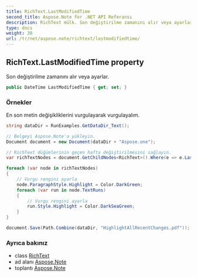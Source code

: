 ```yaml
---
title: RichText.LastModifiedTime
second_title: Aspose.Note for .NET API Referansı
description: RichText mülk. Son değiştirilme zamanını alır veya ayarlar.
type: docs
weight: 30
url: /tr/net/aspose.note/richtext/lastmodifiedtime/
---
```

## RichText.LastModifiedTime property

Son değiştirilme zamanını alır veya ayarlar.

```csharp
public DateTime LastModifiedTime { get; set; }
```

### Örnekler

En son metin değişikliklerini vurgulayarak vurgulayalım.

```csharp
string dataDir = RunExamples.GetDataDir_Text();

// Belgeyi Aspose.Note'a yükleyin.
Document document = new Document(dataDir + "Aspose.one");

// RichText düğümlerinin geçen hafta değiştirilmesini sağlayın.
var richTextNodes = document.GetChildNodes<RichText>().Where(e => e.LastModifiedTime >= DateTime.Today.Subtract(TimeSpan.FromDays(7)));

foreach (var node in richTextNodes)
{
    // Vurgu rengini ayarla
    node.ParagraphStyle.Highlight = Color.DarkGreen;
    foreach (var run in node.TextRuns)
    {
        // Vurgu rengini ayarla
        run.Style.Highlight = Color.DarkSeaGreen;
    }
}

document.Save(Path.Combine(dataDir, "HighlightAllRecentChanges.pdf"));
```

### Ayrıca bakınız

* class [RichText](../)
* ad alanı [Aspose.Note](../../richtext/)
* toplantı [Aspose.Note](../../../)


